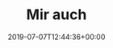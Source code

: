 ---
retweeted: false
source: <a href="http://www.samruston.co.uk" rel="nofollow">Flamingo for Android</a>
entities:
  hashtags: []
  symbols: []
  user_mentions: []
  urls:
  - url: https://t.co/aQhmqwtI4P
    expanded_url: https://www.instagram.com/p/BznbC4iCSih/?igshid=1x9blv2uywafn
    display_url: instagram.com/p/BznbC4iCSih/…
    indices:
    - '9'
    - '32'
display_text_range:
- '0'
- '32'
favorite_count: '3'
id_str: '1147848890240159744'
truncated: false
retweet_count: '0'
id: '1147848890240159744'
possibly_sensitive: false
created_at: Sun Jul 07 12:44:36 +0000 2019
favorited: false
full_text: Mir auch
lang: de
quote_url: https://www.instagram.com/p/BznbC4iCSih/?igshid=1x9blv2uywafn
tags:
- pesos:twitter
date: '2019-07-07T12:44:36+00:00'
src: https://twitter.com/bascht/status/1147848890240159744
original_url: https://twitter.com/bascht/status/1147848890240159744
type: twitter_tweet
text: Mir auch
title: Mir auch

---